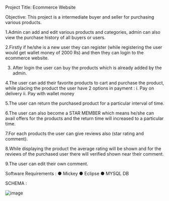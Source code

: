 Project Title: Ecommerce Website

Objective:
          This project is a intermediate buyer and seller for purchasing various products.
 

1.Admin can add and edit various products and categories, admin can also view the purchase history of all buyers or users.

2.Firstly if he/she is a new user they can register (while registering the user would get wallet money of 2000 Rs) and then they can login to the ecommerce website.

3. After login the user can buy the products which is already added by the admin.

4.The user can add their favorite products to cart and purchase the product, while placing the product the user have 2 options in payment : 
i.	Pay on delivery
ii.	Pay with wallet money

5.The user can return the purchased product for a particular interval of time.

6.The user can also become a STAR MEMBER which means he/she can avail offers for the products and the return time will increased to a particular time.

7.For each products the user can give reviews also (star rating and comment).

8.While displaying the product the average rating will be shown and for the reviews of the purchased user there will verified shown near their comment.

9.The user can edit their own comment.


Software Requirements :
●	Mickey
●	Eclipse
●	MYSQL DB

SCHEMA :

![image](https://user-images.githubusercontent.com/101696072/159205879-ab0aa751-b376-40c9-8423-13d64429b9cc.png)
